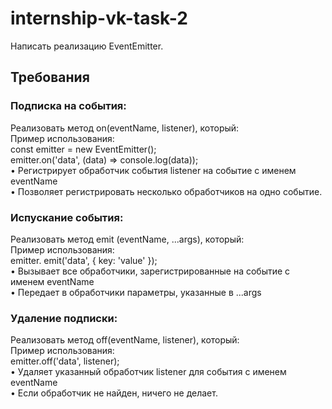 # internship-vk-task-2

Написать реализацию EventEmitter.

## Требования
### Подписка на события:
Реализовать метод on(eventName, listener), который:\
Пример использования:\
const emitter = new EventEmitter();\
emitter.on('data', (data) => console.log(data));\
• Регистрирует обработчик события listener на событие с именем eventName\
• Позволяет регистрировать несколько обработчиков на одно событие.

### Испускание события:
Реализовать метод emit (eventName, ...args), который:\
Пример использования:\
emitter. emit('data', { key: 'value' });\
• Вызывает все обработчики, зарегистрированные на событие с именем eventName\
• Передает в обработчики параметры, указанные в ...args

### Удаление подписки: 
Реализовать метод off(eventName, listener), который:\
Пример использования:\
emitter.off('data', listener);\
• Удаляет указанный обработчик listener для события с именем eventName\
• Если обработчик не найден, ничего не делает.
